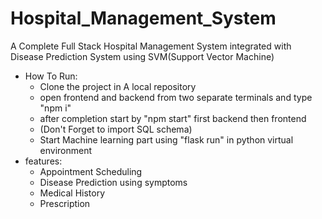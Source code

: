 # Hospital_Management_System
A Complete Full Stack Hospital Management System integrated with Disease Prediction System using SVM(Support Vector Machine) 

* How To Run:
  + Clone the project in A local repository
  + open frontend and backend from two separate terminals and type "npm i"
  + after completion start by "npm start" first backend then frontend
  + (Don't Forget to import SQL schema)
  + Start Machine learning part using  "flask run" in python virtual environment
* features:
  + Appointment Scheduling
  + Disease Prediction using symptoms
  + Medical History
  + Prescription
